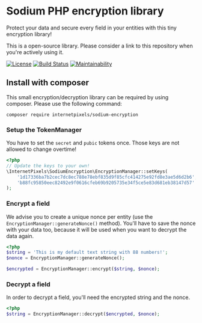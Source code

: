 # Sodium PHP encryption library

Protect your data and secure every field in your entities with this tiny encryption library!

This is a open-source library. Please consider a link to this repository when you're actively using it.

[![License](https://camo.githubusercontent.com/cf76db379873b010c163f9cf1b5de4f5730b5a67/68747470733a2f2f6261646765732e66726170736f66742e636f6d2f6f732f6d69742f6d69742e7376673f763d313032)](https://github.com/internetpixels/csrf-protection)
[![Build Status](https://travis-ci.org/internetpixels/sodium-encryption.svg)](https://travis-ci.org/internetpixels/csrf-protection)
[![Maintainability](https://api.codeclimate.com/v1/badges/d0d817a21ca7243433b3/maintainability)](https://codeclimate.com/github/internetpixels/sodium-encryption)

## Install with composer
This small encryption/decryption library can be required by using composer. Please use the following command:

```text
composer require internetpixels/sodium-encryption
```

### Setup the TokenManager
You have to set the ``secret`` and ``pubic`` tokens once. Those keys are not allowed to change overtime! 
```php
<?php
// Update the keys to your own!
\InternetPixels\SodiumEncryption\EncryptionManager::setKeys(
    '1d17336ba7b2cec7dc8ec788e78ebf835d9f85cfc414275e92fd8e3ae5d6d2b6',
    'b88fc95850eec82492e9f0616cfeb69b9205735e34f5ce5e83d681eb38147d57'
);
```

### Encrypt a field
We advise you to create a unique nonce per entity (use the ``EncryptionManager::generateNonce()`` method). You'll have to save the nonce with your data too, because it will be used when you want to decrypt the data again.
```php
<?php
$string = 'This is my default text string with 88 numbers!';
$nonce = EncryptionManager::generateNonce();

$encrypted = EncryptionManager::encrypt($string, $nonce);
```

### Decrypt a field
In order to decrypt a field, you'll need the encrypted string and the nonce.
```php
<?php
$string = EncryptionManager::decrypt($encrypted, $nonce);
```

